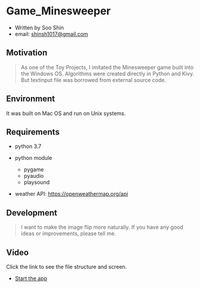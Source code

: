 # Game_Minesweeper

- Written by Soo Shin
- email: shinsh1017@gmail.com

## Motivation

> As one of the Toy Projects, I imitated the Minesweeper game built into the Windows OS.
> Algorithms were created directly in Python and Kivy.
> But textinput file was borrowed from external source code.

## Environment

It was built on Mac OS and run on Unix systems.

## Requirements

- python 3.7
- python module
  - pygame 
  - pyaudio
  - playsound 
 

- weather API: https://openweathermap.org/api


## Development

> I want to make the image flip more naturally.
> If you have any good ideas or improvements, please tell me.

## Video
Click the link to see the file structure and screen.

* [Start the app](https://youtu.be/3BtA_apJ00k)
